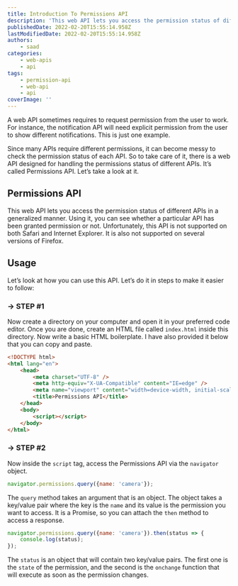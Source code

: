 ```yaml
---
title: Introduction To Permissions API
description: 'This web API lets you access the permission status of different APIs in a generalized manner. Using it, you can see whether a particular API has been granted permission or not. In this piece, we will briefly look at it and see how to use it.'
publishedDate: 2022-02-20T15:55:14.958Z
lastModifiedDate: 2022-02-20T15:55:14.958Z
authors:
    - saad
categories:
    - web-apis
    - api
tags:
    - permission-api
    - web-api
    - api
coverImage: ''
---
```


<Lead>

A web API sometimes requires to request permission from the user to work. For instance, the notification API will need explicit permission from the user to show different notifications. This is just one example.

</Lead>

Since many APIs require different permissions, it can become messy to check the permission status of each API. So to take care of it, there is a web API designed for handling the permissions
status of different APIs. It’s called Permissions API. Let’s take a look at it.

## Permissions API

This web API lets you access the permission status of different APIs in a generalized manner. Using it, you can see whether a particular API has been granted permission or not. Unfortunately, this API is not supported on both Safari and Internet Explorer. It is also not supported on several versions of Firefox.

## Usage

Let’s look at how you can use this API. Let’s do it in steps to make it easier to follow:

### → STEP #1

Now create a directory on your computer and open it in your preferred code editor. Once you are done, create an HTML file called `index.html` inside this directory. Now write a basic HTML boilerplate. I have also provided it below that you can copy and paste.

```html
<!DOCTYPE html>
<html lang="en">
	<head>
		<meta charset="UTF-8" />
		<meta http-equiv="X-UA-Compatible" content="IE=edge" />
		<meta name="viewport" content="width=device-width, initial-scale=1.0" />
		<title>Permissions API</title>
	</head>
	<body>
		<script></script>
	</body>
</html>
```

### → STEP #2

Now inside the `script` tag, access the Permissions API via the `navigator` object.

```js
navigator.permissions.query({name: 'camera'});
```

The `query` method takes an argument that is an object. The object takes a key/value pair where the key is the `name` and its value is the permission you want to access. It is a Promise, so you can attach the `then` method to access a response.

```js
navigator.permissions.query({name: 'camera'}).then(status => {
	console.log(status);
});
```

The `status` is an object that will contain two key/value pairs. The first one is the `state` of the permission, and the second is the `onchange` function that will execute as soon as the permission changes.
